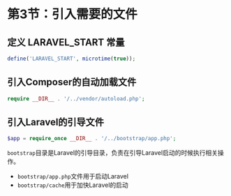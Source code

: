 # 第3节：引入需要的文件

## 定义 LARAVEL_START 常量

```php
define('LARAVEL_START', microtime(true));
```

## 引入Composer的自动加载文件
```php
require __DIR__ . '/../vendor/autoload.php';
```

## 引入Laravel的引导文件

```php
$app = require_once __DIR__ . '/../bootstrap/app.php';
```

<b></b>```bootstrap```目录是Laravel的引导目录，负责在引导Laravel启动的时候执行相关操作。

* ```bootstrap/app.php```文件用于启动Laravel
* ```bootstrap/cache```用于加快Laravel的启动